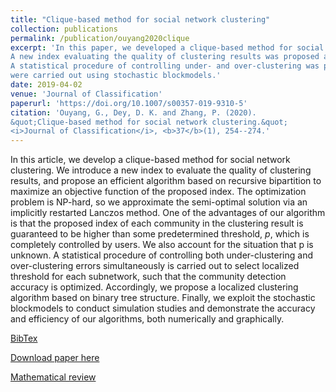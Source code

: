 ```yaml
---
title: "Clique-based method for social network clustering"
collection: publications
permalink: /publication/ouyang2020clique
excerpt: 'In this paper, we developed a clique-based method for social network clustering. 
A new index evaluating the quality of clustering results was proposed alongside an algorithm for inference. 
A statistical procedure of controlling under- and over-clustering was practically introduced. Simulation studies
were carried out using stochastic blockmodels.'
date: 2019-04-02
venue: 'Journal of Classification'
paperurl: 'https://doi.org/10.1007/s00357-019-9310-5'
citation: 'Ouyang, G., Dey, D. K. and Zhang, P. (2020). 
&quot;Clique-based method for social network clustering.&quot; 
<i>Journal of Classification</i>, <b>37</b>(1), 254--274.'
---
```

In this article, we develop a clique-based method for social network clustering. 
We introduce a new index to evaluate the quality of clustering results, and propose an efficient algorithm based on 
recursive bipartition to maximize an objective function of the proposed index. 
The optimization problem is NP-hard, so we approximate the semi-optimal solution via an implicitly restarted Lanczos method. 
One of the advantages of our algorithm is that the proposed index of each community in the clustering result is guaranteed 
to be higher than some predetermined threshold, <i>p</i>, which is completely controlled by users. We also account for the situation that p is unknown. 
A statistical procedure of controlling both under-clustering and over-clustering errors simultaneously is carried out 
to select localized threshold for each subnetwork, such that the community detection accuracy is optimized. 
Accordingly, we propose a localized clustering algorithm based on binary tree structure. Finally, we exploit the stochastic blockmodels 
to conduct simulation studies and demonstrate the accuracy and efficiency of our algorithms, both numerically and graphically.

[BibTex](https://panpanzhang99299.github.io/files/ouyang2020clique.bib)

[Download paper here](https://doi.org/10.1016/j.spl.2014.09.016)

[Mathematical review](https://mathscinet.ams.org/mathscinet-getitem?mr=4111894)
